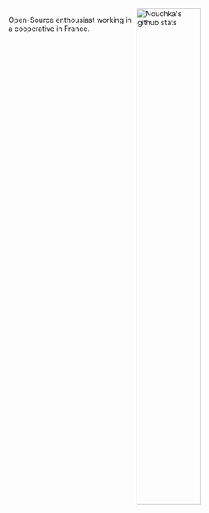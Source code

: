 <img align="right" alt="Nouchka's github stats" width="50%" src="https://github-readme-stats.vercel.app/api?username=nouchka&show_icons=true&theme=cobalt">

<span style='text-align: justify;'>Open-Source enthousiast working in a cooperative in France.</span>
